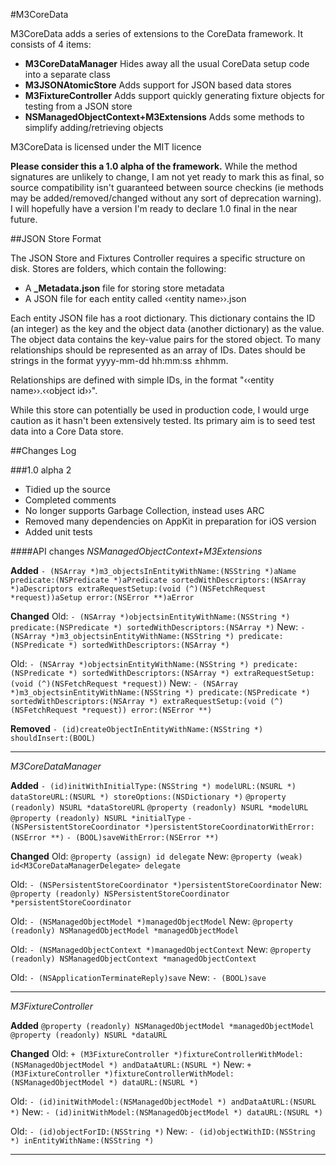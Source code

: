 #M3CoreData

M3CoreData adds a series of extensions to the CoreData framework. It consists of 4 items:

- **M3CoreDataManager** Hides away all the usual CoreData setup code into a separate class
- **M3JSONAtomicStore** Adds support for JSON based data stores
- **M3FixtureController** Adds support quickly generating fixture objects for testing from a JSON store
- **NSManagedObjectContext+M3Extensions** Adds some methods to simplify adding/retrieving objects

M3CoreData is licensed under the MIT licence

**Please consider this a 1.0 alpha of the framework.** While the method signatures are unlikely to change, I am not yet ready to mark this as final, so source compatibility isn't guaranteed between source checkins (ie methods may be added/removed/changed without any sort of deprecation warning). I will hopefully have a version I'm ready to declare 1.0 final in the near future.


##JSON Store Format

The JSON Store and Fixtures Controller requires a specific structure on disk. Stores are folders, which contain the following:

- A **_Metadata.json** file for storing store metadata
- A JSON file for each entity called ‹‹entity name››.json

Each entity JSON file has a root dictionary. This dictionary contains the ID (an integer) as the key and the object data (another dictionary) as the value. The object data contains the key-value pairs for the stored object. To many relationships should be represented as an array of IDs. Dates should be strings in the format yyyy-mm-dd hh:mm:ss ±hhmm.

Relationships are defined with simple IDs, in the format "‹‹entity name››.‹‹object id››".

While this store can potentially be used in production code, I would urge caution as it hasn't been extensively tested. Its primary aim is to seed test data into a Core Data store.

##Changes Log


###1.0 alpha 2
* Tidied up the source
* Completed comments
* No longer supports Garbage Collection, instead uses ARC
* Removed many dependencies on AppKit in preparation for iOS version
* Added unit tests

####API changes
_NSManagedObjectContext+M3Extensions_

**Added**
`- (NSArray *)m3_objectsInEntityWithName:(NSString *)aName predicate:(NSPredicate *)aPredicate sortedWithDescriptors:(NSArray *)aDescriptors extraRequestSetup:(void (^)(NSFetchRequest *request))aSetup error:(NSError **)aError`

**Changed**
Old: `- (NSArray *)objectsinEntityWithName:(NSString *) predicate:(NSPredicate *) sortedWithDescriptors:(NSArray *)`
New: `- (NSArray *)m3_objectsinEntityWithName:(NSString *) predicate:(NSPredicate *) sortedWithDescriptors:(NSArray *)`

Old: `- (NSArray *)objectsinEntityWithName:(NSString *) predicate:(NSPredicate *) sortedWithDescriptors:(NSArray *) extraRequestSetup:(void (^)(NSFetchRequest *request))`
New: `- (NSArray *)m3_objectsinEntityWithName:(NSString *) predicate:(NSPredicate *) sortedWithDescriptors:(NSArray *) extraRequestSetup:(void (^)(NSFetchRequest *request)) error:(NSError **)`

**Removed**
`- (id)createObjectInEntityWithName:(NSString *) shouldInsert:(BOOL)`

<hr/>

_M3CoreDataManager_

**Added**
`- (id)initWithInitialType:(NSString *) modelURL:(NSURL *) dataStoreURL:(NSURL *) storeOptions:(NSDictionary *)`
`@property (readonly) NSURL *dataStoreURL`
`@property (readonly) NSURL *modelURL`
`@property (readonly) NSURL *initialType`
`- (NSPersistentStoreCoordinator *)persistentStoreCoordinatorWithError:(NSError **)`
`- (BOOL)saveWithError:(NSError **)`

**Changed**
Old: `@property (assign) id delegate`
New: `@property (weak) id<M3CoreDataManagerDelegate> delegate`
	
Old: `- (NSPersistentStoreCoordinator *)persistentStoreCoordinator`
New: `@property (readonly) NSPersistentStoreCoordinator *persistentStoreCoordinator`

Old: `- (NSManagedObjectModel *)managedObjectModel`
New: `@property (readonly) NSManagedObjectModel *managedObjectModel`

Old: `- (NSManagedObjectContext *)managedObjectContext`
New: `@property (readonly) NSManagedObjectContext *managedObjectContext`

Old: `- (NSApplicationTerminateReply)save`
New: `- (BOOL)save`

<hr/>

_M3FixtureController_

**Added**
`@property (readonly) NSManagedObjectModel *managedObjectModel`
`@property (readonly) NSURL *dataURL`

**Changed**
Old: `+ (M3FixtureController *)fixtureControllerWithModel:(NSManagedObjectModel *) andDataAtURL:(NSURL *)`
New: `+ (M3FixtureController *)fixtureControllerWithModel:(NSManagedObjectModel *) dataURL:(NSURL *)`

Old: `- (id)initWithModel:(NSManagedObjectModel *) andDataAtURL:(NSURL *)`
New: `- (id)initWithModel:(NSManagedObjectModel *) dataURL:(NSURL *)`

Old: `- (id)objectForID:(NSString *)`
New: `- (id)objectWithID:(NSString *) inEntityWithName:(NSString *)`

<hr/>